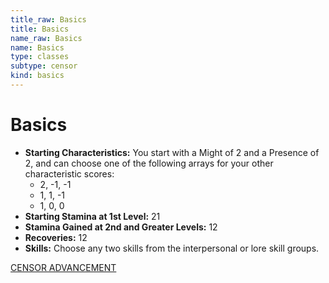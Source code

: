 ```yaml
---
title_raw: Basics
title: Basics
name_raw: Basics
name: Basics
type: classes
subtype: censor
kind: basics
---
```


# Basics

- **Starting Characteristics:** You start with a Might of 2 and a Presence of 2, and can choose one of the following arrays for your other characteristic scores:
  - 2, -1, -1
  - 1, 1, -1
  - 1, 0, 0
- **Starting Stamina at 1st Level:** 21
- **Stamina Gained at 2nd and Greater Levels:** 12
- **Recoveries:** 12
- **Skills:** Choose any two skills from the interpersonal or lore skill groups.

[CENSOR ADVANCEMENT](./Censor%20Advancement.md)
